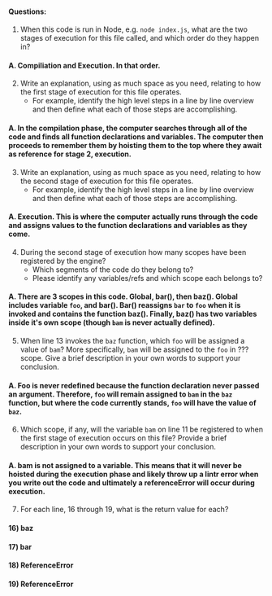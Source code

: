 #### Questions:
1. When this code is run in Node, e.g. `node index.js`, what are the two stages of execution for this file called, and which order do they happen in?

#### A. Compiliation and Execution. In that order. 

2. Write an explanation, using as much space as you need, relating to how the first stage of execution for this file operates.
    - For example, identify the high level steps in a line by line overview and then define what each of those steps are accomplishing.
    
#### A. In the compilation phase, the computer searches through all of the code and finds all function declarations and variables. The computer then proceeds to remember them by hoisting them to the top where they await as reference for stage 2, execution. 

3. Write an explanation, using as much space as you need, relating to how the second stage of execution for this file operates.
    - For example, identify the high level steps in a line by line overview and then define what each of those steps are accomplishing.
   
#### A. Execution. This is where the computer actually runs through the code and assigns values to the function declarations and variables as they come. 

4. During the second stage of execution how many scopes have been registered by the engine?
    - Which segments of the code do they belong to?
    - Please identify any variables/refs and which scope each belongs to?
    
#### A. There are 3 scopes in this code. Global, bar(), then baz(). Global includes variable `foo`, and bar(). Bar() reassigns `bar` to `foo` when it is invoked and contains the function baz(). Finally, baz() has two variables inside it's own scope (though `bam` is never actually defined). 

5. When line 13 invokes the `baz` function, which `foo` will be assigned a value of `bam`? More specifically, `bam` will be assigned to the `foo` in ??? scope. Give a brief description in your own words to support your conclusion.

#### A. Foo is never redefined because the function declaration never passed an argument. Therefore, `foo` will remain assigned to `bam` in the `baz` function, but where the code currently stands, `foo` will have the value of `baz`. 

6. Which scope, if any, will the variable `bam` on line 11 be registered to when the first stage of execution occurs on this file? Provide a brief description in your own words to support your conclusion.

#### A. bam is not assigned to a variable. This means that it will never be hoisted during the execution phase and likely throw up a lintr error when you write out the code and ultimately a referenceError will occur during execution. 

7. For each line, 16 through 19, what is the return value for each?

#### 16) baz
#### 17) bar
#### 18) ReferenceError
#### 19) ReferenceError
